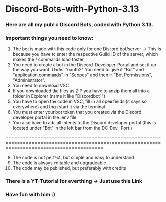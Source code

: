 # Discord-Bots-with-Python-3.13
### Here are all my public Discord Bots, coded with Python 3.13.

### Important things you need to know:
1. The bot is made with this code only for one Discord bot/server -> This is because you have to enter the respective Guild_ID of the server, which makes the / commands load faster
2. You need to create a bot in the Discord-Developer-Portal and set it up the way you want. Under "oauth2" You need to give it "Bot" and "application.commands" in "Scopes" and then in "Bot Permissions", "Administrator".
2. You need to download VSC
3. If you downloaded the files as ZIP you have to unzip them all into a folder in Explorer (name it like "Discordbot1")
4. You have to open the code in VSC, fill in all open fields (it says so everywhere) and then start it via the terminal
5. You must enter your bot token that you created via the Discord developer portal in the .env file 
6. You also have to add all intents to the Discord developer portal (this is located under "Bot" in the left bar from the DC-Dev.-Port.)

==============================================================================================================================================

8. The code is not perfect, but simple and easy to understand
9. The code is always editable and upgradeable
10. The code may be published, but preferably with credits

### There is a YT-Tutorial for everthing -> Just use this Link
### Have fun with him :)
